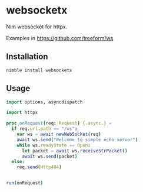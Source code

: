 # websocketx
Nim websocket for httpx.

Examples in https://github.com/treeform/ws

## Installation
```
nimble install websocketx
```

## Usage

```nim
import options, asyncdispatch

import httpx

proc onRequest(req: Request) {.async.} =
  if req.url.path == "/ws":
    var ws = await newWebSocket(req)
    await ws.send("Welcome to simple echo server")
    while ws.readyState == Open:
      let packet = await ws.receiveStrPacket()
      await ws.send(packet)
  else:
    req.send(Http404)


run(onRequest)
```
